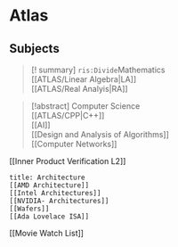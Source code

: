 # Atlas

## Subjects

> [! summary] `ris:Divide`Mathematics  
> [[ATLAS/Linear Algebra|LA]]  
> [[ATLAS/Real Analyis|RA]]

> [!abstract] Computer Science  
> [[ATLAS/CPP|C++]]  
> [[AI]]  
> [[Design and Analysis of Algorithms]]  
> [[Computer Networks]]

[[Inner Product Verification L2]]

```ad-summary
title: Architecture
[[AMD Architecture]]
[[Intel Architectures]]
[[NVIDIA- Architectures]]
[[Wafers]]
[[Ada Lovelace ISA]]
```

[[Movie Watch List]]
